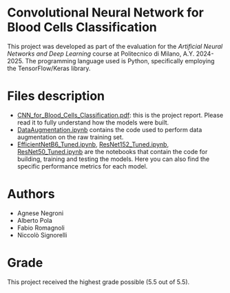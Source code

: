 # Convolutional Neural Network for Blood Cells Classification
This project was developed as part of the evaluation for the _Artificial Neural Networks and Deep Learning_ course at Politecnico di Milano, A.Y. 2024-2025.
The programming language used is Python, specifically employing the TensorFlow/Keras library.

# Files description
- [CNN_for_Blood_Cells_Classification.pdf](https://github.com/niccolo-s/BloodCellsClassification/blob/main/CNN_for_Blood_Cells_Classification.pdf): this is the project report. Please read it to fully understand how the models were built.
- [DataAugmentation.ipynb](https://github.com/niccolo-s/BloodCellsClassification/blob/main/DataAugmentation.ipynb) contains the code used to perform data augmentation on the raw training set.
- [EfficientNetB6_Tuned.ipynb](https://github.com/niccolo-s/BloodCellsClassification/blob/main/EfficientNetB6_Tuned.ipynb), [ResNet152_Tuned.ipynb](https://github.com/niccolo-s/BloodCellsClassification/blob/main/ResNet152_Tuned.ipynb), [ResNet50_Tuned.ipynb](https://github.com/niccolo-s/BloodCellsClassification/blob/main/ResNet50_Tuned.ipynb) are the notebooks that contain the code for building, training and testing the models. Here you can also find the specific performance metrics for each model.

# Authors
- Agnese Negroni
- Alberto Pola
- Fabio Romagnoli
- Niccolò Signorelli

# Grade
This project received the highest grade possible (5.5 out of 5.5).
